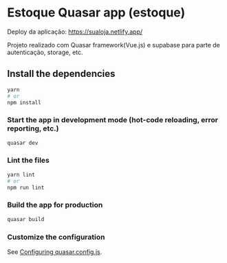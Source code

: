 # Estoque Quasar app (estoque)
Deploy da aplicação: https://sualoja.netlify.app/

Projeto realizado com Quasar framework(Vue.js) e supabase para parte de autenticação, storage, etc.

## Install the dependencies
```bash
yarn
# or
npm install
```

### Start the app in development mode (hot-code reloading, error reporting, etc.)
```bash
quasar dev
```


### Lint the files
```bash
yarn lint
# or
npm run lint
```



### Build the app for production
```bash
quasar build
```

### Customize the configuration
See [Configuring quasar.config.js](https://v2.quasar.dev/quasar-cli-vite/quasar-config-js).
